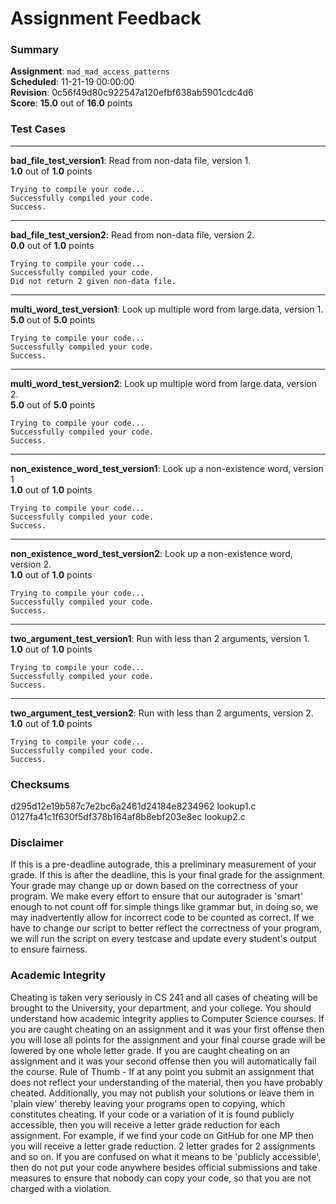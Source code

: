 # Assignment Feedback

### Summary

**Assignment**: `mad_mad_access_patterns`  
**Scheduled**: 11-21-19 00:00:00  
**Revision**: 0c56f49d80c922547a120efbf638ab5901cdc4d6  
**Score**: **15.0** out of **16.0** points

### Test Cases
---

**bad_file_test_version1**: Read from non-data file, version 1.  
**1.0** out of **1.0** points
```
Trying to compile your code...
Successfully compiled your code.
Success.
```
---

**bad_file_test_version2**: Read from non-data file, version 2.  
**0.0** out of **1.0** points
```
Trying to compile your code...
Successfully compiled your code.
Did not return 2 given non-data file.
```
---

**multi_word_test_version1**: Look up multiple word from large.data, version 1.  
**5.0** out of **5.0** points
```
Trying to compile your code...
Successfully compiled your code.
Success.
```
---

**multi_word_test_version2**: Look up multiple word from large.data, version 2.  
**5.0** out of **5.0** points
```
Trying to compile your code...
Successfully compiled your code.
Success.
```
---

**non_existence_word_test_version1**: Look up a non-existence word, version 1  
**1.0** out of **1.0** points
```
Trying to compile your code...
Successfully compiled your code.
Success.
```
---

**non_existence_word_test_version2**: Look up a non-existence word, version 2.  
**1.0** out of **1.0** points
```
Trying to compile your code...
Successfully compiled your code.
Success.
```
---

**two_argument_test_version1**: Run with less than 2 arguments, version 1.  
**1.0** out of **1.0** points
```
Trying to compile your code...
Successfully compiled your code.
Success.
```
---

**two_argument_test_version2**: Run with less than 2 arguments, version 2.  
**1.0** out of **1.0** points
```
Trying to compile your code...
Successfully compiled your code.
Success.
```
### Checksums

d295d12e19b587c7e2bc6a2461d24184e8234962 lookup1.c  
0127fa41c1f630f5df378b164af8b8ebf203e8ec lookup2.c


### Disclaimer
If this is a pre-deadline autograde, this a preliminary measurement of your grade.
If this is after the deadline, this is your final grade for the assignment.
Your grade may change up or down based on the correctness of your program.
We make every effort to ensure that our autograder is 'smart' enough to not count off
for simple things like grammar but, in doing so, we may inadvertently allow for
incorrect code to be counted as correct.
If we have to change our script to better reflect the correctness of your program,
we will run the script on every testcase and update every student's output to ensure fairness.



### Academic Integrity
Cheating is taken very seriously in CS 241 and all cases of cheating will be brought to the University, your department, and your college.
You should understand how academic integrity applies to Computer Science courses.
If you are caught cheating on an assignment and it was your first offense then you will lose all points for the assignment and your final course
grade will be lowered by one whole letter grade. If you are caught cheating on an assignment and it was your second offense then you will automatically fail the course.
Rule of Thumb - If at any point you submit an assignment that does not reflect your understanding of the material, then you have probably cheated.
Additionally, you may not publish your solutions or leave them in 'plain view' thereby leaving your programs open to copying, which constitutes cheating.
If your code or a variation of it is found publicly accessible, then you will receive a letter grade reduction for each assignment.
For example, if we find your code on GitHub for one MP then you will receive a letter grade reduction. 2 letter grades for 2 assignments and so on.
If you are confused on what it means to be 'publicly accessible', then do not put your code anywhere besides official submissions and take measures
to ensure that nobody can copy your code, so that you are not charged with a violation.


